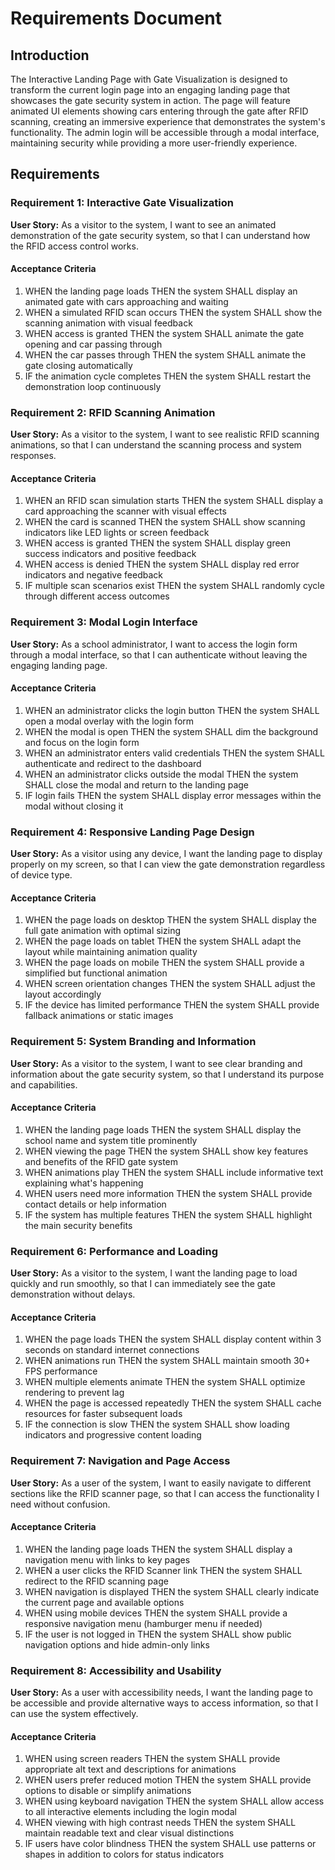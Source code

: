 # Requirements Document

## Introduction

The Interactive Landing Page with Gate Visualization is designed to transform the current login page into an engaging landing page that showcases the gate security system in action. The page will feature animated UI elements showing cars entering through the gate after RFID scanning, creating an immersive experience that demonstrates the system's functionality. The admin login will be accessible through a modal interface, maintaining security while providing a more user-friendly experience.

## Requirements

### Requirement 1: Interactive Gate Visualization

**User Story:** As a visitor to the system, I want to see an animated demonstration of the gate security system, so that I can understand how the RFID access control works.

#### Acceptance Criteria

1. WHEN the landing page loads THEN the system SHALL display an animated gate with cars approaching and waiting
2. WHEN a simulated RFID scan occurs THEN the system SHALL show the scanning animation with visual feedback
3. WHEN access is granted THEN the system SHALL animate the gate opening and car passing through
4. WHEN the car passes through THEN the system SHALL animate the gate closing automatically
5. IF the animation cycle completes THEN the system SHALL restart the demonstration loop continuously

### Requirement 2: RFID Scanning Animation

**User Story:** As a visitor to the system, I want to see realistic RFID scanning animations, so that I can understand the scanning process and system responses.

#### Acceptance Criteria

1. WHEN an RFID scan simulation starts THEN the system SHALL display a card approaching the scanner with visual effects
2. WHEN the card is scanned THEN the system SHALL show scanning indicators like LED lights or screen feedback
3. WHEN access is granted THEN the system SHALL display green success indicators and positive feedback
4. WHEN access is denied THEN the system SHALL display red error indicators and negative feedback
5. IF multiple scan scenarios exist THEN the system SHALL randomly cycle through different access outcomes

### Requirement 3: Modal Login Interface

**User Story:** As a school administrator, I want to access the login form through a modal interface, so that I can authenticate without leaving the engaging landing page.

#### Acceptance Criteria

1. WHEN an administrator clicks the login button THEN the system SHALL open a modal overlay with the login form
2. WHEN the modal is open THEN the system SHALL dim the background and focus on the login form
3. WHEN an administrator enters valid credentials THEN the system SHALL authenticate and redirect to the dashboard
4. WHEN an administrator clicks outside the modal THEN the system SHALL close the modal and return to the landing page
5. IF login fails THEN the system SHALL display error messages within the modal without closing it

### Requirement 4: Responsive Landing Page Design

**User Story:** As a visitor using any device, I want the landing page to display properly on my screen, so that I can view the gate demonstration regardless of device type.

#### Acceptance Criteria

1. WHEN the page loads on desktop THEN the system SHALL display the full gate animation with optimal sizing
2. WHEN the page loads on tablet THEN the system SHALL adapt the layout while maintaining animation quality
3. WHEN the page loads on mobile THEN the system SHALL provide a simplified but functional animation
4. WHEN screen orientation changes THEN the system SHALL adjust the layout accordingly
5. IF the device has limited performance THEN the system SHALL provide fallback animations or static images

### Requirement 5: System Branding and Information

**User Story:** As a visitor to the system, I want to see clear branding and information about the gate security system, so that I understand its purpose and capabilities.

#### Acceptance Criteria

1. WHEN the landing page loads THEN the system SHALL display the school name and system title prominently
2. WHEN viewing the page THEN the system SHALL show key features and benefits of the RFID gate system
3. WHEN animations play THEN the system SHALL include informative text explaining what's happening
4. WHEN users need more information THEN the system SHALL provide contact details or help information
5. IF the system has multiple features THEN the system SHALL highlight the main security benefits

### Requirement 6: Performance and Loading

**User Story:** As a visitor to the system, I want the landing page to load quickly and run smoothly, so that I can immediately see the gate demonstration without delays.

#### Acceptance Criteria

1. WHEN the page loads THEN the system SHALL display content within 3 seconds on standard internet connections
2. WHEN animations run THEN the system SHALL maintain smooth 30+ FPS performance
3. WHEN multiple elements animate THEN the system SHALL optimize rendering to prevent lag
4. WHEN the page is accessed repeatedly THEN the system SHALL cache resources for faster subsequent loads
5. IF the connection is slow THEN the system SHALL show loading indicators and progressive content loading

### Requirement 7: Navigation and Page Access

**User Story:** As a user of the system, I want to easily navigate to different sections like the RFID scanner page, so that I can access the functionality I need without confusion.

#### Acceptance Criteria

1. WHEN the landing page loads THEN the system SHALL display a navigation menu with links to key pages
2. WHEN a user clicks the RFID Scanner link THEN the system SHALL redirect to the RFID scanning page
3. WHEN navigation is displayed THEN the system SHALL clearly indicate the current page and available options
4. WHEN using mobile devices THEN the system SHALL provide a responsive navigation menu (hamburger menu if needed)
5. IF the user is not logged in THEN the system SHALL show public navigation options and hide admin-only links

### Requirement 8: Accessibility and Usability

**User Story:** As a user with accessibility needs, I want the landing page to be accessible and provide alternative ways to access information, so that I can use the system effectively.

#### Acceptance Criteria

1. WHEN using screen readers THEN the system SHALL provide appropriate alt text and descriptions for animations
2. WHEN users prefer reduced motion THEN the system SHALL provide options to disable or simplify animations
3. WHEN using keyboard navigation THEN the system SHALL allow access to all interactive elements including the login modal
4. WHEN viewing with high contrast needs THEN the system SHALL maintain readable text and clear visual distinctions
5. IF users have color blindness THEN the system SHALL use patterns or shapes in addition to colors for status indicators
